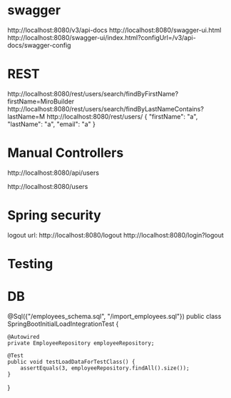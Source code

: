 # swagger
http://localhost:8080/v3/api-docs
http://localhost:8080/swagger-ui.html
http://localhost:8080/swagger-ui/index.html?configUrl=/v3/api-docs/swagger-config

# REST
http://localhost:8080/rest/users/search/findByFirstName?firstName=MiroBuilder
http://localhost:8080/rest/users/search/findByLastNameContains?lastName=M
http://localhost:8080/rest/users/
{
"firstName": "a",
"lastName": "a",
"email": "a"
}

# Manual Controllers
http://localhost:8080/api/users

http://localhost:8080/users

# Spring security
logout url: http://localhost:8080/logout
http://localhost:8080/login?logout


# Testing

# DB
@Sql({"/employees_schema.sql", "/import_employees.sql"})
public class SpringBootInitialLoadIntegrationTest {

    @Autowired
    private EmployeeRepository employeeRepository;

    @Test
    public void testLoadDataForTestClass() {
        assertEquals(3, employeeRepository.findAll().size());
    }
}